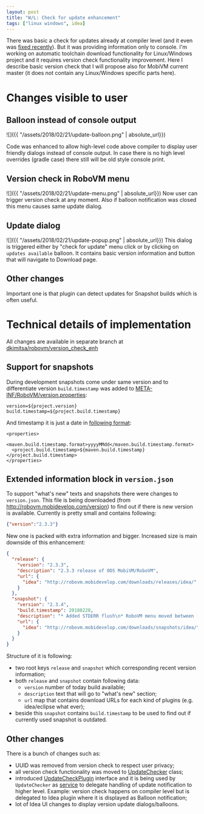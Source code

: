 ```yaml
---
layout: post
title: "W/L: Check for update enhancement"
tags: ["linux windows", idea]
---
```

There was basic a check for updates already at compiler level (and it even was [fixed recently](https://github.com/MobiVM/robovm/commit/73012fc5b21c98de898e764dee603249b709aa0f)). But it was providing information only to console. I'm working on automatic toolchain download functionality for Linux/Windows project and it requires version check functionality improvement. Here I describe basic version check that I will propose also for MobiVM current master (it does not contain any Linux/Windows specific parts here).

# Changes visible to user
## Balloon instead of console output
![]({{ "/assets/2018/02/21/update-balloon.png" | absolute_url}})  
<!-- more -->
Code was enhanced to allow high-level code above compiler to display user friendly dialogs instead of console output. In case there is no high level overrides (gradle case) there still will be old style console print.

## Version check in RoboVM menu
![]({{ "/assets/2018/02/21/update-menu.png" | absolute_url}})
Now user can trigger version check at any moment. Also if balloon notification was closed this menu causes same update dialog.

## Update dialog
![]({{ "/assets/2018/02/21/update-popup.png" | absolute_url}})
This dialog is triggered either by "check for update" menu click or by clicking on `updates available` balloon. It contains basic version information and button that will navigate to Download page.

## Other changes
Important one is that plugin can detect updates for Snapshot builds which is often useful.


# Technical details of implementation
All changes are available in separate branch at [dkimitsa/robovm/version_check_enh](https://github.com/dkimitsa/robovm/tree/version_check_enh)

## Support for snapshots
During development snapshots come under same version and to differentiate version `build.timestamp` was added to [META-INF/RoboVM/version.properties](https://github.com/dkimitsa/robovm/blob/84dcee9b248dce1fd5a822df232c0c2df4441d3c/compiler/compiler/src/main/filtered-resources/version.properties#L2):
```
version=${project.version}
build.timestamp=${project.build.timestamp}
```

And timestamp it is just a date in [following format](https://github.com/dkimitsa/robovm/blob/84dcee9b248dce1fd5a822df232c0c2df4441d3c/pom.xml#L36):
```
<properties>
  <maven.build.timestamp.format>yyyyMMdd</maven.build.timestamp.format>
  <project.build.timestamp>${maven.build.timestamp}</project.build.timestamp>
</properties>
```

## Extended information block in `version.json`
To support "what's new" texts and snapshots there were changes to `version.json`. This file is being downloaded (from http://robovm.mobidevelop.com/version) to find out if there is new version is available. Currently is pretty small and contains following:
```json
{"version":"2.3.3"}
```

New one is packed with extra information and bigger. Increased size is main downside of this enhancement:
```json
{
  "release": {
    "version": "2.3.3",
    "description": "2.3.3 release of OOS MobiVM/RoboVM",
    "url": {
      "idea": "http://robovm.mobidevelop.com/downloads/releases/idea/"
    }
  },
  "snapshot": {
    "version": "2.3.4",
    "build.timestamp": 20180228,
    "description": "* Added STDERR flush\n* RoboVM menu moved between [tools] and [vcs]",
    "url": {
      "idea": "http://robovm.mobidevelop.com/downloads/snapshots/idea/"
    }
  }
}
```

Structure of it is following:
* two root keys `release` and `snapshot` which corresponding recent version information;
* both `release` and `snapshot` contain following data:
    - `version` number of today build available;
    - `description` text that will go to "what's new" section;
    - `url` map that contains download URLs for each kind of plugins (e.g. idea/eclipse what ever);
* beside this `snapshot` contains `build.timestamp` to be used to find out if currently used snapshot is outdated.

## Other changes
There is a bunch of changes such as:
- UUID was removed from version check to respect user privacy;
- all version check functionality was moved to [UpdateChecker](https://github.com/dkimitsa/robovm/blob/version_check_enh/compiler/compiler/src/main/java/org/robovm/compiler/util/update/UpdateChecker.java) class;
- introduced [UpdateCheckPlugin](https://github.com/dkimitsa/robovm/blob/version_check_enh/compiler/compiler/src/main/java/org/robovm/compiler/util/update/UpdateCheckPlugin.java) interface and it is being used by `UpdateChecker` as [service](https://github.com/dkimitsa/robovm/blob/version_check_enh/plugins/idea/src/main/resources/META-INF/services/org.robovm.compiler.util.update.UpdateCheckPlugin) to delegate handling of update notification to higher level. Example: version check happens on compiler level but is delegated to Idea plugin where it is displayed as Balloon notification;
- lot of Idea UI changes to display version update dialogs/balloons.
